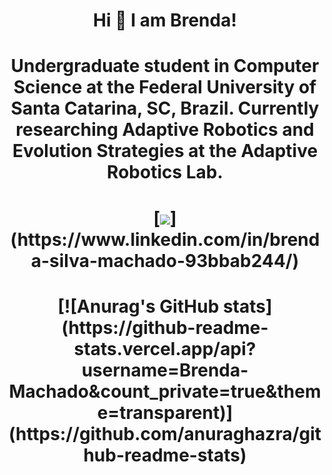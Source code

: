 <h1 align='center'>
  Hi 👋 I am Brenda!
</h1>

<h1 align='center'>
Undergraduate student in Computer Science at the Federal University of Santa Catarina, SC, Brazil. Currently researching Adaptive Robotics and Evolution Strategies at the Adaptive Robotics Lab.
</h1>

<h1 align='center'>
[<img src="https://img.shields.io/badge/linkedin-%230077B5.svg?&style=for-the-badge&logo=linkedin&logoColor=white" />](https://www.linkedin.com/in/brenda-silva-machado-93bbab244/)
</h1>

<h1 align='center'>
[![Anurag's GitHub stats](https://github-readme-stats.vercel.app/api?username=Brenda-Machado&count_private=true&theme=transparent)](https://github.com/anuraghazra/github-readme-stats)
</h1>


